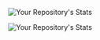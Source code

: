 <!--
**fastlorenzo/fastlorenzo** is a ✨ _special_ ✨ repository because its `README.md` (this file) appears on your GitHub profile.

Here are some ideas to get you started:

- 🔭 I’m currently working on ...
- 🌱 I’m currently learning ...
- 👯 I’m looking to collaborate on ...
- 🤔 I’m looking for help with ...
- 💬 Ask me about ...
- 📫 How to reach me: ...
- 😄 Pronouns: ...
- ⚡ Fun fact: ...
-->

![Your Repository's Stats](https://github-readme-stats.vercel.app/api?username=fastlorenzo&show_icons=true&theme=gotham)

![Your Repository's Stats](https://github-readme-stats.vercel.app/api/top-langs/?username=fastlorenzo&show_icons=true&theme=gotham&layout=compact&langs_count=10)
